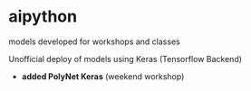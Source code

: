 # aipython
models developed for workshops and classes

Unofficial deploy of models using Keras (Tensorflow Backend)  
* __added PolyNet Keras__ (weekend workshop)
